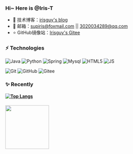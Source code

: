 ### Hi~ Here is @Iris-T
- 🏡 技术博客：<a href="https://www.cnblogs.com/irispassionguy/" target="_blank">irisguy's blog</a>
- 💬 邮箱：supiris@foxmail.com || 3020034289@qq.com
- ⭐️ GitHub镜像站：<a href="https://gitee.com/runood_iris" target="_blank">Irisguy's Gitee</a>

### ⚡ Technologies  
![Java](https://img.shields.io/badge/-Java-FF6C01?style=flat-square&logo=Java&logoColor=1A446E)
![Python](https://img.shields.io/badge/-Python-FDE264?style=flat-square&logo=Python&logoColor=326C9C)
![Spring](https://img.shields.io/badge/-Spring-6CB252?style=flat-square&logo=Spring&logoColor=white)
![Mysql](https://img.shields.io/badge/-MySQL-D59D52?style=flat-square&logo=mysql&logoColor=066289)
![HTML5](https://img.shields.io/badge/-H5-6CB252?style=flat-square&logo=html5&logoColor=white)
![JS](https://img.shields.io/badge/-JS-FF6C01?style=flat-square&logo=JavaScript&logoColor=white)

![Git](https://img.shields.io/badge/-Git-black?style=flat-square&logo=git)
![GitHub](https://img.shields.io/badge/-GitHub-181717?style=flat-square&logo=github)
![Gitee](https://img.shields.io/badge/-Gitee-181717?style=flat-square&logo=gitee)

### ✨ Recently
#### [![Top Langs](https://github-readme-stats.vercel.app/api/top-langs/?username=Iris-T)](https://github.com/anuraghazra/github-readme-stats)
#### <img height="137px" src="https://github-readme-stats.vercel.app/api?username=Iris-T&show_icons=true&theme=vue&locale=cn" />
